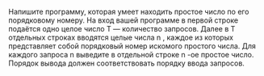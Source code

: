 Напишите программу, которая умеет находить простое число по его порядковому
номеру. На вход вашей программе в первой строке подаётся одно целое число T
— количество запросов. Далее в T отдельных строках вводятся целые числа n ,
каждое из которых представляет собой порядковый номер искомого простого
числа. Для каждого запроса n выведите в отдельной строке n -ое простое число.
Порядок вывода должен соответствовать порядку ввода запросов.